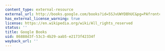 ```yaml
---
content_type: external-resource
external_url: http://books.google.com/books?id=5SJvUWYDBhUC&pg=PAfrontcover
has_external_license_warning: true
license: https://en.wikipedia.org/wiki/All_rights_reserved
status: ''
title: Google Books
uid: 86888d3f-53c3-4b29-aab5-e2173f42334f
wayback_url: ''
---
```

